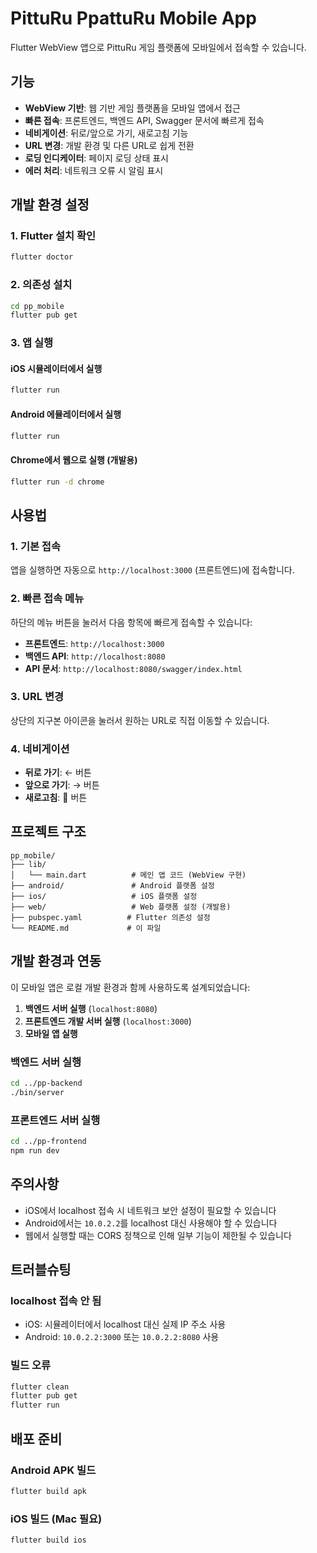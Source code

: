 # PittuRu PpattuRu Mobile App

Flutter WebView 앱으로 PittuRu 게임 플랫폼에 모바일에서 접속할 수 있습니다.

## 기능

- **WebView 기반**: 웹 기반 게임 플랫폼을 모바일 앱에서 접근
- **빠른 접속**: 프론트엔드, 백엔드 API, Swagger 문서에 빠르게 접속
- **네비게이션**: 뒤로/앞으로 가기, 새로고침 기능
- **URL 변경**: 개발 환경 및 다른 URL로 쉽게 전환
- **로딩 인디케이터**: 페이지 로딩 상태 표시
- **에러 처리**: 네트워크 오류 시 알림 표시

## 개발 환경 설정

### 1. Flutter 설치 확인
```bash
flutter doctor
```

### 2. 의존성 설치
```bash
cd pp_mobile
flutter pub get
```

### 3. 앱 실행

#### iOS 시뮬레이터에서 실행
```bash
flutter run
```

#### Android 에뮬레이터에서 실행
```bash
flutter run
```

#### Chrome에서 웹으로 실행 (개발용)
```bash
flutter run -d chrome
```

## 사용법

### 1. 기본 접속
앱을 실행하면 자동으로 `http://localhost:3000` (프론트엔드)에 접속합니다.

### 2. 빠른 접속 메뉴
하단의 메뉴 버튼을 눌러서 다음 항목에 빠르게 접속할 수 있습니다:
- **프론트엔드**: `http://localhost:3000`
- **백엔드 API**: `http://localhost:8080`
- **API 문서**: `http://localhost:8080/swagger/index.html`

### 3. URL 변경
상단의 지구본 아이콘을 눌러서 원하는 URL로 직접 이동할 수 있습니다.

### 4. 네비게이션
- **뒤로 가기**: ← 버튼
- **앞으로 가기**: → 버튼
- **새로고침**: 🔄 버튼

## 프로젝트 구조

```
pp_mobile/
├── lib/
│   └── main.dart          # 메인 앱 코드 (WebView 구현)
├── android/               # Android 플랫폼 설정
├── ios/                   # iOS 플랫폼 설정
├── web/                   # Web 플랫폼 설정 (개발용)
├── pubspec.yaml          # Flutter 의존성 설정
└── README.md             # 이 파일
```

## 개발 환경과 연동

이 모바일 앱은 로컬 개발 환경과 함께 사용하도록 설계되었습니다:

1. **백엔드 서버 실행** (`localhost:8080`)
2. **프론트엔드 개발 서버 실행** (`localhost:3000`)
3. **모바일 앱 실행**

### 백엔드 서버 실행
```bash
cd ../pp-backend
./bin/server
```

### 프론트엔드 서버 실행
```bash
cd ../pp-frontend
npm run dev
```

## 주의사항

- iOS에서 localhost 접속 시 네트워크 보안 설정이 필요할 수 있습니다
- Android에서는 `10.0.2.2`를 localhost 대신 사용해야 할 수 있습니다
- 웹에서 실행할 때는 CORS 정책으로 인해 일부 기능이 제한될 수 있습니다

## 트러블슈팅

### localhost 접속 안 됨
- iOS: 시뮬레이터에서 localhost 대신 실제 IP 주소 사용
- Android: `10.0.2.2:3000` 또는 `10.0.2.2:8080` 사용

### 빌드 오류
```bash
flutter clean
flutter pub get
flutter run
```

## 배포 준비

### Android APK 빌드
```bash
flutter build apk
```

### iOS 빌드 (Mac 필요)
```bash
flutter build ios
```
